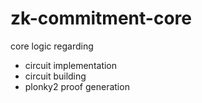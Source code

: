 # zk-commitment-core
core logic regarding
- circuit implementation
- circuit building
- plonky2 proof generation